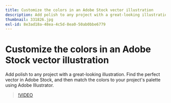 ```yaml
---
title: Customize the colors in an Adobe Stock vector illustration
description: Add polish to any project with a great-looking illustration. Find the perfect vector in Adobe Stock, and then match the colors to your project's palette using Adobe Illustrator
thumbnail: 331826.jpg
exl-id: 8e3ad18a-48ea-4c5d-8ea0-50ab0bbe6779
---
```

# Customize the colors in an Adobe Stock vector illustration

Add polish to any project with a great-looking illustration. Find the perfect vector in Adobe Stock, and then match the colors to your project's palette using Adobe Illustrator.

>[!VIDEO](https://video.tv.adobe.com/v/331826?hidetitle=true)
